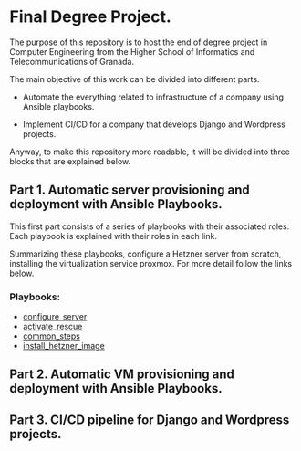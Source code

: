 # Final Degree Project.
The purpose of this repository is to host the end of degree project in Computer Engineering from the Higher School of Informatics and Telecommunications of Granada.

The main objective of this work can be divided into different parts.

- Automate the everything related to infrastructure of a company using Ansible playbooks.

- Implement CI/CD for a company that develops Django and Wordpress projects.


Anyway, to make this repository more readable, it will be divided into three blocks that are explained below.


## Part 1. Automatic server provisioning and deployment with Ansible Playbooks.

This first part consists of a series of playbooks with their associated roles.
Each playbook is explained with their roles in each link.

Summarizing these playbooks, configure a Hetzner server from scratch, 
installing the virtualization service proxmox. For more detail follow the links below.

### Playbooks:
* [configure_server](https://github.com/VictorMorenoJimenez/tfg2020/tree/master/doc/configure_server.md)
* [activate_rescue](https://github.com/VictorMorenoJimenez/tfg2020/tree/master/doc/activate_rescue.md)
* [common_steps](https://github.com/VictorMorenoJimenez/tfg2020/tree/master/doc/common_steps.md)
* [install_hetzner_image](https://github.com/VictorMorenoJimenez/tfg2020/tree/master/doc/install_hetzner_image.md)

## Part 2. Automatic VM provisioning and deployment with Ansible Playbooks.
## Part 3. CI/CD pipeline for Django and Wordpress projects.
